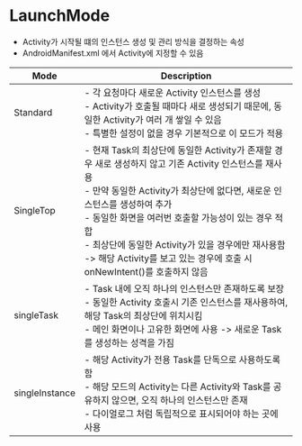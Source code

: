 # LaunchMode
- Activity가 시작될 떄의 인스턴스 생성 및 관리 방식을 결정하는 속성
- AndroidManifest.xml 에서 Activity에 지정할 수 있음

|Mode|Description|
| - | - |
| Standard | - 각 요청마다 새로운 Activity 인스턴스를 생성<br>- Activity가 호출될 때마다 새로 생성되기 때문에, 동일한 Activity가 여러 개 쌓일 수 있음<br>- 특별한 설정이 없을 경우 기본적으로 이 모드가 적용|
| SingleTop | - 현재 Task의 최상단에 동일한 Activity가 존재할 경우 새로 생성하지 않고 기존 Activity 인스턴스를 재사용<br>- 만약 동일한 Activity가 최상단에 없다면, 새로운 인스턴스를 생성하여 추가<br>- 동일한 화면을 여러번 호출할 가능성이 있는 경우 적합<br>- 최상단에 동일한 Activity가 있을 경우에만 재사용함 -> 해당 Activity를 보고 있는 경우에 호출 시 onNewIntent()를 호출하지 않음|
| singleTask | - Task 내에 오직 하나의 인스턴스만 존재하도록 보장<br>- 동일한 Activity 호출시 기존 인스턴스를 재사용하여, 해당 Task의 최상단에 위치시킴<br>- 메인 화면이나 고유한 화면에 사용 -> 새로운 Task를 생성하는 성격을 가짐|
| singleInstance | - 해당 Activity가 전용 Task를 단독으로 사용하도록 함<br>- 해당 모드의 Activity는 다른 Activity와 Task를 공유하지 않으면, 오직 하나의 인스턴스만 존재<br>- 다이얼로그 처럼 독립적으로 표시되어야 하는 곳에 사용|

